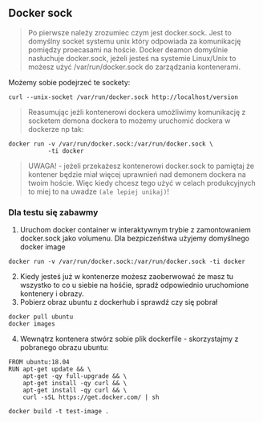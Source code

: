 ## Docker sock 

> Po pierwsze należy zrozumiec czym jest docker.sock. Jest to domyślny socket systemu unix który odpowiada za komunikację pomiędzy proecasami na hoście. Docker deamon domyślnie nasłuchuje docker.sock, jeżeli jesteś na systemie Linux/Unix to możesz użyć /var/run/docker.sock do zarządzania kontenerami. 

Możemy sobie podejrzeć te sockety:

```
curl --unix-socket /var/run/docker.sock http://localhost/version
```
> Reasumując jeżli kontenerowi dockera umożliwimy komunikację z socketem demona dockera to możemy uruchomić dockera w dockerze np tak:

```
docker run -v /var/run/docker.sock:/var/run/docker.sock \
           -ti docker
```

> UWAGA! - jeżeli przekażesz kontenerowi docker.sock to pamiętaj że kontener będzie miał więcej uprawnień nad demonem dockera na twoim hoście. Więc kiedy chcesz tego użyć w celach produkcyjnych to miej to na uwadze `(ale lepiej unikaj)`!

### Dla testu się zabawmy

1.  Uruchom docker container w interaktywnym trybie z zamontowaniem docker.sock jako volumenu. Dla bezpiczeńśtwa użyjemy domyślnego docker image

```
docker run -v /var/run/docker.sock:/var/run/docker.sock -ti docker
```
2. Kiedy jesteś już w kontenerze możesz zaoberwować że masz tu wszystko to co u siebie na hośćie, spradź odpowiednio uruchomione kontenery i obrazy. 
3. Pobierz obraz ubuntu z dockerhub i sprawdź czy się pobrał
```
docker pull ubuntu
docker images
```
4. Wewnątrz kontenera stwórz sobie plik dockerfile - skorzystajmy z pobranego obrazu ubuntu:

```
FROM ubuntu:18.04
RUN apt-get update && \
    apt-get -qy full-upgrade && \
    apt-get install -qy curl && \
    apt-get install -qy curl && \
    curl -sSL https://get.docker.com/ | sh
```
```
docker build -t test-image .
```